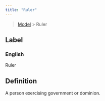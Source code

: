 ```yaml
---
title: "Ruler"
---
```


> [Model](./../) > Ruler

## Label

### English
Ruler


## Definition
A person exercising government or dominion. 


    
